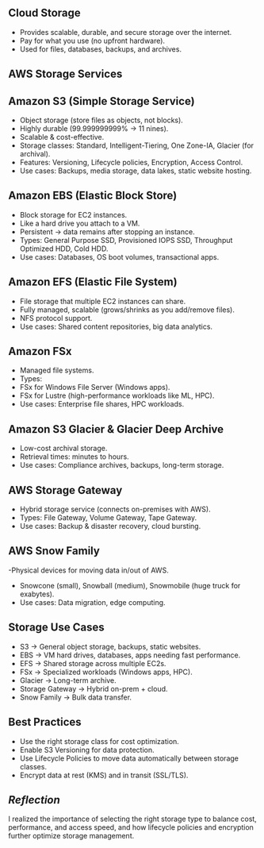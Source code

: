 ## Cloud Storage
- Provides scalable, durable, and secure storage over the internet.
- Pay for what you use (no upfront hardware).
- Used for files, databases, backups, and archives.

## AWS Storage Services

## Amazon S3 (Simple Storage Service)
- Object storage (store files as objects, not blocks).
- Highly durable (99.999999999% → 11 nines).
- Scalable & cost-effective.
- Storage classes: Standard, Intelligent-Tiering, One Zone-IA, Glacier (for archival).
- Features: Versioning, Lifecycle policies, Encryption, Access Control.
- Use cases: Backups, media storage, data lakes, static website hosting.

## Amazon EBS (Elastic Block Store)
- Block storage for EC2 instances.
- Like a hard drive you attach to a VM.
- Persistent → data remains after stopping an instance.
- Types: General Purpose SSD, Provisioned IOPS SSD, Throughput Optimized HDD, Cold HDD.
- Use cases: Databases, OS boot volumes, transactional apps.

## Amazon EFS (Elastic File System)
- File storage that multiple EC2 instances can share.
- Fully managed, scalable (grows/shrinks as you add/remove files).
- NFS protocol support.
- Use cases: Shared content repositories, big data analytics.

## Amazon FSx
- Managed file systems.
- Types:
- FSx for Windows File Server (Windows apps).
- FSx for Lustre (high-performance workloads like ML, HPC).
- Use cases: Enterprise file shares, HPC workloads.

## Amazon S3 Glacier & Glacier Deep Archive
- Low-cost archival storage.
- Retrieval times: minutes to hours.
- Use cases: Compliance archives, backups, long-term storage.

## AWS Storage Gateway
- Hybrid storage service (connects on-premises with AWS).
- Types: File Gateway, Volume Gateway, Tape Gateway.
- Use cases: Backup & disaster recovery, cloud bursting.

## AWS Snow Family
-Physical devices for moving data in/out of AWS.
- Snowcone (small), Snowball (medium), Snowmobile (huge truck for exabytes).
- Use cases: Data migration, edge computing.

## Storage Use Cases

- S3 → General object storage, backups, static websites.
- EBS → VM hard drives, databases, apps needing fast performance.
- EFS → Shared storage across multiple EC2s.
- FSx → Specialized workloads (Windows apps, HPC).
- Glacier → Long-term archive.
- Storage Gateway → Hybrid on-prem + cloud.
- Snow Family → Bulk data transfer.

## Best Practices

- Use the right storage class for cost optimization.
- Enable S3 Versioning for data protection.
- Use Lifecycle Policies to move data automatically between storage classes.
- Encrypt data at rest (KMS) and in transit (SSL/TLS).

## *Reflection*
I realized the importance of selecting the right storage type to balance cost, performance, and access speed, and how lifecycle policies and encryption further optimize storage management.
